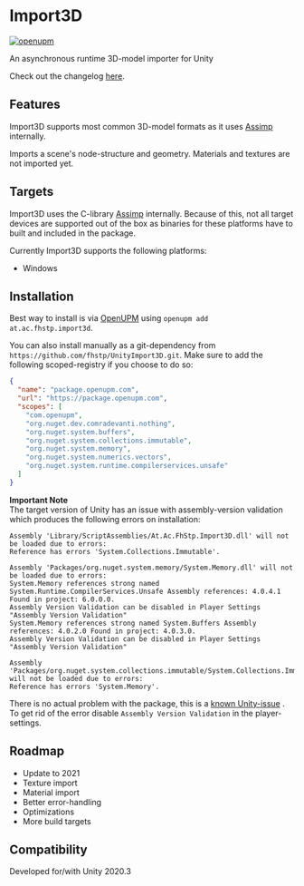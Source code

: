 # Import3D

[![openupm](https://img.shields.io/npm/v/at.ac.fhstp.import3d?label=openupm&registry_uri=https://package.openupm.com)](https://openupm.com/packages/at.ac.fhstp.import3d/)

An asynchronous runtime 3D-model importer for Unity

Check out the changelog [here](./CHANGELOG.md).

## Features

Import3D supports most common 3D-model formats
as it uses [Assimp](https://github.com/assimp/assimp)
internally.

Imports a scene's node-structure and geometry.
Materials and textures are not imported yet.

## Targets

Import3D uses the C-library [Assimp](https://github.com/assimp/assimp)
internally. Because of this, not all target devices are supported
out of the box as binaries for these platforms have to built and included
in the package.

Currently Import3D supports the following platforms:

- Windows

## Installation

Best way to install is via [OpenUPM](https://openupm.com/)
using `openupm add at.ac.fhstp.import3d`.

You can also install manually as a git-dependency from
`https://github.com/fhstp/UnityImport3D.git`. Make sure to add
the following scoped-registry if you choose to do so:

```json
{
  "name": "package.openupm.com",
  "url": "https://package.openupm.com",
  "scopes": [
    "com.openupm",
    "org.nuget.dev.comradevanti.nothing",
    "org.nuget.system.buffers",
    "org.nuget.system.collections.immutable",
    "org.nuget.system.memory",
    "org.nuget.system.numerics.vectors",
    "org.nuget.system.runtime.compilerservices.unsafe"
  ]
}
```

**Important Note**  
The target version of Unity has an issue with assembly-version validation which
produces the following errors on installation:

```
Assembly 'Library/ScriptAssemblies/At.Ac.FhStp.Import3D.dll' will not be loaded due to errors:
Reference has errors 'System.Collections.Immutable'.

Assembly 'Packages/org.nuget.system.memory/System.Memory.dll' will not be loaded due to errors:
System.Memory references strong named System.Runtime.CompilerServices.Unsafe Assembly references: 4.0.4.1 Found in project: 6.0.0.0.
Assembly Version Validation can be disabled in Player Settings "Assembly Version Validation"
System.Memory references strong named System.Buffers Assembly references: 4.0.2.0 Found in project: 4.0.3.0.
Assembly Version Validation can be disabled in Player Settings "Assembly Version Validation"

Assembly 'Packages/org.nuget.system.collections.immutable/System.Collections.Immutable.dll' will not be loaded due to errors:
Reference has errors 'System.Memory'.
```

There is no actual problem with the package, this is
a [known Unity-issue](https://forum.unity.com/threads/dll-reference-compiler-error.858103/)
. To get rid of the error disable `Assembly Version Validation` in the
player-settings.

## Roadmap

- Update to 2021
- Texture import
- Material import
- Better error-handling
- Optimizations
- More build targets

## Compatibility

Developed for/with Unity 2020.3